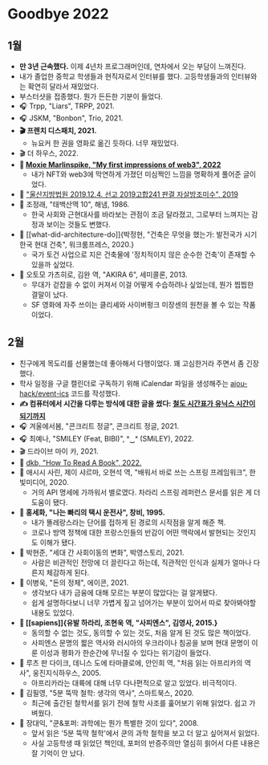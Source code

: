 # Goodbye 2022

## 1월

* **만 3년 근속했다.** 이제 4년차 프로그래머인데, 연차에서 오는 부담이 느껴진다.
* 내가 졸업한 중학교 학생들과 현직자로서 인터뷰를 했다. 고등학생들과의 인터뷰와는 확연히 달라서 재밌었다. 
* 부스터샷을 접종했다. 뭔가 든든한 기분이 들었다.
* 🎧 Trpp, "Liars", TRPP, 2021.
* 🎧 JSKM, "Bonbon", Trio, 2021.
* **🎬 프렌치 디스패치, 2021.**
  * 뉴요커 한 권을 영화로 옮긴 듯하다. 너무 재밌었다. 
* 🎬 더 하우스, 2022.
* **📄 [Moxie Marlinspike, "My first impressions of web3", 2022](https://moxie.org/2022/01/07/web3-first-impressions.html)**
  * 내가 NFT와 web3에 막연하게 가졌던 미심쩍인 느낌을 명확하게 풀어준 글이었다.
* 📄 ["울산지방법원 2019.12.4. 선고 2019고합241 판결 자살방조미수", 2019](https://casenote.kr/%EC%9A%B8%EC%82%B0%EC%A7%80%EB%B0%A9%EB%B2%95%EC%9B%90/2019%EA%B3%A0%ED%95%A9241)
* 📖 조정래, "태백산맥 10", 해냄, 1986.
  * 한국 사회와 근현대사를 바라보는 관점이 조금 달라졌고, 그로부터 느껴지는 감정과 보이는 것들도 변했다.
* 📖 [[what-did-architecture-do]]{박정현, "건축은 무엇을 했는가: 발전국가 시기 한국 현대 건축", 워크룸프레스, 2020.}
  * 국가 토건 사업으로 지은 건축물에 '정치적이지 않은 순수한 건축'이 존재할 수 있을까 싶었다.
* 📖 오토모 가츠히로, 김완 역, "AKIRA 6", 세미콜론, 2013.
  * 무대가 걷잡을 수 없이 커져서 이걸 어떻게 수습하려나 싶었는데, 뭔가 찝찝한 결말이 났다.
  * SF 영화에 자주 쓰이는 클리셰와 사이버펑크 미장센의 원천을 볼 수 있는 작품이었다.

## 2월

* 친구에게 목도리를 선물했는데 좋아해서 다행이었다. 꽤 고심한거라 주면서 좀 긴장했다.
* 학사 일정을 구글 캘린더로 구독하기 위해 iCalendar 파일을 생성해주는 [ajou-hack/event-ics](https://github.com/ajou-hack/event-ics) 코드를 작성했다.
* **✍️ 컴퓨터에서 시간을 다루는 방식에 대한 글을 썼다: [철도 시간표가 유닉스 시간이 되기까지](https://parksb.github.io/article/39.html)**
* 🎧 겨울에서봄, "콘크리트 정글", 콘크리트 정글, 2021. 
* 🎧 최예나, "SMILEY (Feat, BIBI)", ˣ‿ˣ (SMiLEY), 2022.
* 🎬 드라이브 마이 카, 2021.
* 📄 [dkb, "How To Read A Book", 2022.](https://dkb.io/post/how-to-read-a-book)
* 📖 애시시 사린, 제이 샤르마, 오현석 역, "배워서 바로 쓰는 스프링 프레임워크", 한빛미디어, 2020.
  * 거의 API 명세에 가까워서 별로였다. 차라리 스프링 레퍼런스 문서를 읽은 게 더 도움이 됐다.
* **📖 홍세화, "나는 빠리의 택시 운전사", 창비, 1995.**
  * 내가 똘레랑스라는 단어를 접하게 된 경로의 시작점을 알게 해준 책. 
  * 코로나 방역 정책에 대한 프랑스인들의 반감이 어떤 맥락에서 발현되는 것인지도 이해가 됐다.
* 📖 박현준, "세대 간 사회이동의 변화", 박영스토리, 2021.
  * 사람은 비관적인 전망에 더 끌린다고 하는데, 직관적인 인식과 실제가 얼마나 다른지 체감하게 된다.
* 📖 이병욱, "돈의 정체", 에이콘, 2021.
  * 생각보다 내가 금융에 대해 모르는 부분이 많았다는 걸 알게됐다.
  * 쉽게 설명하다보니 너무 가볍게 짚고 넘어가는 부분이 있어서 따로 찾아봐야할 내용도 있었다.
* **📖 [[sapiens]]{유발 하라리, 조현욱 역, "사피엔스", 김영사, 2015.}**
  * 동의할 수 없는 것도, 동의할 수 있는 것도, 처음 알게 된 것도 많은 책이었다.
  * 사피엔스 문명의 짧은 역사와 러시아의 우크라이나 침공을 보며 현대 문명이 이룬 이성과 평화가 한순간에 무너질 수 있다는 위기감이 들었다.
* 📖 루츠 판 다이크, 데니스 도에 타마클로에, 안인희 역, "처음 읽는 아프리카의 역사", 웅진지식하우스, 2005.
  * 아프리카라는 대륙에 대해 너무 다나편적으로 알고 있었다. 비극적이다. 
* 📖 김필영, "5분 뚝딱 철학: 생각의 역사", 스마트북스, 2020.
  * 최근에 출간된 철학서를 읽기 전에 철학 사조를 훑어보기 위해 읽었다. 쉽고 가벼웠다.
* 📖 장대익, "쿤&포퍼: 과학에는 뭔가 특별한 것이 있다", 2008.
  * 앞서 읽은 '5분 뚝딱 철학'에서 쿤의 과학 철학을 보고 더 알고 싶어져서 읽었다. 
  * 사실 고등학생 때 읽었던 책인데, 포퍼의 반증주의만 열심히 읡어서 다른 내용은 잘 기억이 안 났다.

